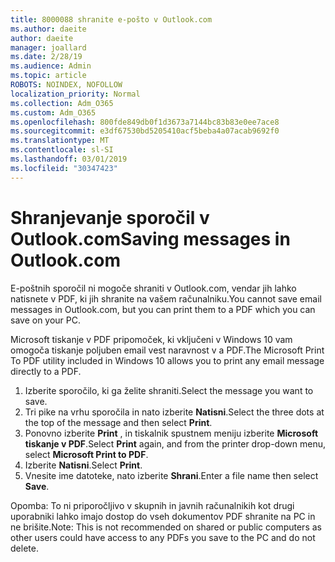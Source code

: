 ```yaml
---
title: 8000088 shranite e-pošto v Outlook.com
ms.author: daeite
author: daeite
manager: joallard
ms.date: 2/28/19
ms.audience: Admin
ms.topic: article
ROBOTS: NOINDEX, NOFOLLOW
localization_priority: Normal
ms.collection: Adm_O365
ms.custom: Adm_O365
ms.openlocfilehash: 800fde849db0f1d3673a7144bc83b83e0ee7ace8
ms.sourcegitcommit: e3df67530bd5205410acf5beba4a07acab9692f0
ms.translationtype: MT
ms.contentlocale: sl-SI
ms.lasthandoff: 03/01/2019
ms.locfileid: "30347423"
---
```

# <a name="saving-messages-in-outlookcom"></a><span data-ttu-id="f5762-102">Shranjevanje sporočil v Outlook.com</span><span class="sxs-lookup"><span data-stu-id="f5762-102">Saving messages in Outlook.com</span></span>

<span data-ttu-id="f5762-103">E-poštnih sporočil ni mogoče shraniti v Outlook.com, vendar jih lahko natisnete v PDF, ki jih shranite na vašem računalniku.</span><span class="sxs-lookup"><span data-stu-id="f5762-103">You cannot save email messages in Outlook.com, but you can print them to a PDF which you can save on your PC.</span></span>

<span data-ttu-id="f5762-104">Microsoft tiskanje v PDF pripomoček, ki vključeni v Windows 10 vam omogoča tiskanje poljuben email vest naravnost v a PDF.</span><span class="sxs-lookup"><span data-stu-id="f5762-104">The Microsoft Print To PDF utility included in Windows 10 allows you to print any email message directly to a PDF.</span></span>

1. <span data-ttu-id="f5762-105">Izberite sporočilo, ki ga želite shraniti.</span><span class="sxs-lookup"><span data-stu-id="f5762-105">Select the message you want to save.</span></span>
2. <span data-ttu-id="f5762-106">Tri pike na vrhu sporočila in nato izberite **Natisni**.</span><span class="sxs-lookup"><span data-stu-id="f5762-106">Select the three dots at the top of the message and then select **Print**.</span></span>
3. <span data-ttu-id="f5762-107">Ponovno izberite **Print** , in tiskalnik spustnem meniju izberite **Microsoft tiskanje v PDF**.</span><span class="sxs-lookup"><span data-stu-id="f5762-107">Select **Print** again, and from the printer drop-down menu, select **Microsoft Print to PDF**.</span></span>
4. <span data-ttu-id="f5762-108">Izberite **Natisni**.</span><span class="sxs-lookup"><span data-stu-id="f5762-108">Select **Print**.</span></span>
5. <span data-ttu-id="f5762-109">Vnesite ime datoteke, nato izberite **Shrani**.</span><span class="sxs-lookup"><span data-stu-id="f5762-109">Enter a file name then select **Save**.</span></span>

<span data-ttu-id="f5762-110">Opomba: To ni priporočljivo v skupnih in javnih računalnikih kot drugi uporabniki lahko imajo dostop do vseh dokumentov PDF shranite na PC in ne brišite.</span><span class="sxs-lookup"><span data-stu-id="f5762-110">Note: This is not recommended on shared or public computers as other users could have access to any PDFs you save to the PC and do not delete.</span></span>